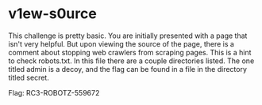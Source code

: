 v1ew-s0urce
===========
This challenge is pretty basic. You are initially presented with a page that isn't very helpful. But upon viewing the source of the page, there is a comment about stopping web crawlers from scraping pages. This is a hint to check robots.txt. In this file there are a couple directories listed. The one titled admin is a decoy, and the flag can  be found in a file in the directory titled secret.

Flag: RC3-ROBOTZ-559672
